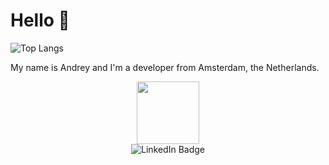 # Hello 🦀

![Top Langs](https://github-readme-stats.vercel.app/api/top-langs/?username=akolybelnikov)

My name is Andrey and I'm a developer from Amsterdam, the Netherlands.



<div id="header" align="center">
  <img src="https://media.giphy.com/media/M9gbBd9nbDrOTu1Mqx/giphy.gif" width="100"/>
</div>
<div id="badges" align="center">
  <img alt="LinkedIn Badge" src="https://img.shields.io/badge/LinkedIn-blue?style=for-the-badge&logo=linkedin&logoColor=white&link=www.linkedin.com%2Fin%2Fakolybelnikov"/>
</div>
